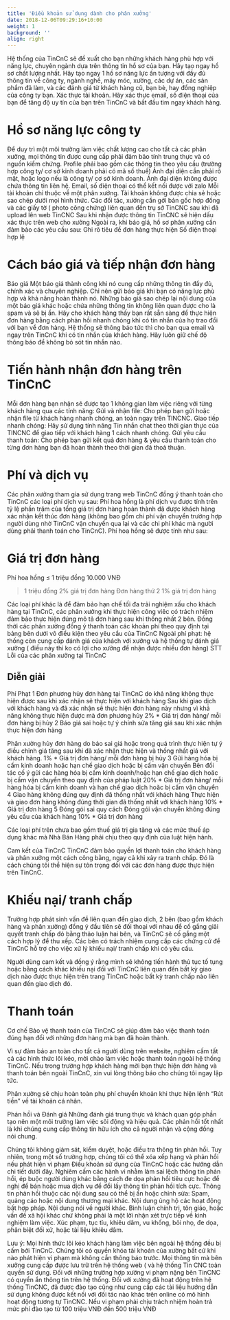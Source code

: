 ```yaml
---
title: 'Điều khoản sử dụng dành cho phân xưởng'
date: 2018-12-06T09:29:16+10:00
weight: 1
background: ''
align: right
---
```

 
Hệ thống của TinCnC sẽ đề xuất cho bạn những khách hàng phù hợp với năng lực, chuyên ngành dựa trên thông tin hồ sơ của bạn. 
Hãy tạo ngay hồ sơ chất lượng nhất. Hãy tạo ngay 1 hồ sơ năng lực ấn tượng với đầy đủ thông tin về công ty, ngành nghề, máy móc, xưởng, các dự án, các sản phẩm đã làm, và các đánh giá từ khách hàng cũ, bạn bè, hay đồng nghiệp của công ty bạn. 
Xác thực tài khoản. Hãy xác thực email, số điện thoại của bạn để tăng độ uy tín của bạn trên TinCnC và bắt đầu tìm ngay khách hàng.
 
 # Hồ sơ năng lực công ty
Để duy trì một môi trường làm việc chất lượng cao cho tất cả các phân xưởng, mọi thông tin được cung cấp phải đảm bảo tính trung thực và có nguồn kiểm chứng.
Profile phải bao gồm các thông tin theo yêu cầu (trường hợp công ty/ cơ sở kinh doanh phải có mã số thuế)
Ảnh đại diện cần phải rõ mặt, hoặc logo nếu là công ty/ cơ sở kinh doanh. Ảnh đại diện không được chứa thông tin liên hệ. 
Email, số điện thoại có thể kết nối được với zalo 
Mỗi tài khoản chỉ thuộc về một phân xưởng. Tài khoản không được chia sẻ hoặc sao chép dưới mọi hình thức.
Các đối tác, xưởng cần gởi bản gốc hợp đồng và các giấy tờ ( photo công chứng) liên quan đến trụ sở TinCNC sau khi đã upload lên web TinCNC
Sau khi nhận được thông tin TinCNC sẽ hiện dấu xác thực trên web cho xưởng
Ngoài ra, khi báo giá, hồ sơ phân xưởng cần đảm bảo các yêu cầu sau:
Ghi rõ tiêu đề đơn hàng thực hiện
Số điện thoại hợp lệ
 
# Cách báo giá và tiếp nhận đơn hàng
 
Báo giá 
Một báo giá thành công khi nó cung cấp những thông tin đầy đủ, chính xác và chuyên nghiệp. Chỉ nên gửi báo giá khi bạn có năng lực phù hợp và khả năng hoàn thành nó. Những báo giá sao chép lại nội dung của một báo giá khác hoặc chứa những thông tin không liên quan được cho là spam và sẽ bị ẩn.
Hãy cho khách hàng thấy bạn rất sẵn sàng để thực hiện đơn hàng bằng cách phản hồi nhanh chóng khi có tin nhắn của họ trao đổi với bạn về đơn hàng. Hệ thống sẽ thông báo tức thì cho bạn qua email và ngay trên TinCnC khi có tin nhắn của khách hàng. Hãy luôn giữ chế độ thông báo để không bỏ sót tin nhắn nào.

# Tiến hành nhận đơn hàng trên TinCnC
Mỗi đơn hàng bạn nhận sẽ được tạo 1 không gian làm việc riêng với từng khách hàng qua các tính năng:
Gửi và nhận file: Cho phép bạn gửi hoặc nhận file từ khách hàng nhanh chóng, an toàn ngay trên TINCNC.
Giao tiếp nhanh chóng: Hãy sử dụng tính năng Tin nhắn chat theo thời gian thực của TINCNC để giao tiếp với khách hàng 1 cách nhanh chóng.
Gửi yêu cầu thanh toán: Cho phép bạn gửi kết quả đơn hàng & yêu cầu thanh toán cho từng đơn hàng bạn đã hoàn thành theo thời gian đã thoả thuận.
 
# Phí và dịch vụ
Các phân xưởng tham gia sử dụng trang web TinCnC đồng ý thanh toán cho TinCnC các loại phí dịch vụ sau:
Phí hoa hồng là phí dịch vụ được tính trên tỷ lệ phần trăm của tổng giá trị đơn hàng hoàn thành đã được khách hàng xác nhận kết thúc đơn hàng (không bao gồm chi phí vận chuyển trường hợp người dùng nhờ TinCnC vận chuyển qua lại và các chi phí khác mà người dùng phải thanh toán cho TinCnC). Phí hoa hồng sẽ được tính như sau:
 
# Giá trị đơn hàng
Phí hoa hồng 
≤ 1 triệu đồng
10.000 VNĐ
>1 triệu đồng
2% giá trị đơn hàng
Đơn hàng thứ 2
1% giá trị đơn hàng

 
Các loại phí khác là để đảm bảo hạn chế tối đa trải nghiệm xấu cho khách hàng tại TinCnC, các phân xưởng khi thực hiện công viêc có trách nhiệm đảm bảo thực hiện đúng mô tả đơn hàng sau khi thống nhất 2 bên. Đồng thời các phân xưởng đồng ý thanh toán các khoản phí theo quy định tại bảng bên dưới vô điều kiện theo yêu cầu của TinCnC
Ngoài phí phạt: hệ thống còn cung cấp đánh giá của khách với xưởng và hệ thống tự đánh giá xưởng ( điều này thì ko có lợi cho xưởng để nhận được nhiều đơn hàng)
STT
Lỗi của các phân xưởng tại TinCnC
## Diễn giải
Phí Phạt
1
Đơn phương hủy đơn hàng tại TinCnC do khả năng không thực hiện được sau khi xác nhận sẽ thực hiện với khách hàng
Sau khi giao dịch với khách hàng và đã xác nhận sẽ thực hiện đơn hàng này nhưng vì khả năng không thực hiện được mà đơn phương hủy
2% * Giá trị đơn hàng/ mỗi đơn hàng bị hủy
2
Báo giá sai hoặc tự ý chỉnh sửa tăng giá sau khi xác nhận thực hiện đơn hàng


Phân xưởng hủy đơn hàng do báo sai giá hoặc trong quá trình thực hiện tự ý điều chỉnh giá tăng sau khi đã xác nhận thực hiện và thống nhất giá với khách hàng.
1% * Giá trị đơn hàng/ mỗi đơn hàng bị hủy
3
Gửi hàng hóa bị cấm kinh doanh hoặc hạn chế giao dịch hoặc bị cấm vận chuyển
Bên đối tác cố ý gửi các hàng hóa bị cấm kinh doanh/hoặc hạn chế giao dịch hoăc bị cấm vận chuyển theo quy định của pháp luật
20% * Giá trị đơn hàng/ mỗi hàng hóa bị cấm kinh doanh và hạn chế giao dịch hoăc bị cấm vận chuyển
4
Giao hàng không đúng quy định đã thống nhất với khách hàng
Thực hiện và giao đơn hàng không đúng thời gian đã thống nhất với khách hàng
10% * Giá trị đơn hàng 
5
Đóng gói sai quy cách
Đóng gói vận chuyển không đúng yêu cầu của khách hàng
10% * Giá trị đơn hàng

 
Các loại phí trên chưa bao gồm thuế giá trị gia tăng và các mức thuế áp dụng khác mà Nhà Bán Hàng phải chịu theo quy định của luật hiện hành.
 
Cam kết của TinCnC
TinCnC đảm bảo quyền lợi thanh toán cho khách hàng và phân xưởng một cách công bằng, ngay cả khi xảy ra tranh chấp. Đó là cách chúng tôi thể hiện sự tôn trọng đối với các đơn hàng được thực hiện trên TinCnC.
 
 # Khiếu nại/ tranh chấp
Trường hợp phát sinh vấn đề liên quan đến giao dịch, 2 bên (bao gồm khách hàng và phân xưởng) đồng ý đầu tiên sẽ đối thoại với nhau để cố gắng giải quyết tranh chấp đó bằng thảo luận hai bên, và TinCnC sẽ cố gắng một cách hợp lý để thu xếp. Các bên có trách nhiệm cung cấp các chứng cứ để TinCnC hỗ trợ cho việc xử lý khiếu nại/ tranh chấp khi có yêu cầu. 

Người dùng cam kết và đồng ý rằng mình sẽ không tiến hành thủ tục tố tụng hoặc bằng cách khác khiếu nại đối với TinCnC liên quan đến bất kỳ giao dịch nào được thực hiện trên trang TinCnC hoặc bất kỳ tranh chấp nào liên quan đến giao dịch đó.
 
# Thanh toán
Cơ chế Bảo vệ thanh toán của TinCnC sẽ giúp đảm bảo việc thanh toán đúng hạn đối với những đơn hàng mà bạn đã hoàn thành.

Vì sự đảm bảo an toàn cho tất cả người dùng trên website, nghiêm cấm tất cả các hình thức lôi kéo, mời chào làm việc hoặc thanh toán ngoài hệ thống TinCnC. Nếu trong trường hợp khách hàng mời bạn thực hiện đơn hàng và thanh toán bên ngoài TinCnC, xin vui lòng thông báo cho chúng tôi ngay lập tức.

Phân xưởng sẽ chịu hoàn toàn phụ phí chuyển khoản khi thực hiện lệnh “Rút tiền” về tài khoản cá nhân. 
 
Phản hồi và Đánh giá
Những đánh giá trung thực và khách quan góp phần tạo nên một môi trường làm việc sôi động và hiệu quả. Các phản hồi tốt nhất là khi chúng cung cấp thông tin hữu ích cho cả người nhận và cộng đồng nói chung.

Chúng tôi không giám sát, kiểm duyệt, hoặc điều tra thông tin phản hồi. Tuy nhiên, trong một số trường hợp, chúng tôi có thể xóa xếp hạng và phản hồi nếu phát hiện vi phạm Điều khoản sử dụng của TinCnC hoặc các hướng dẫn chi tiết dưới đây. Nghiêm cấm các hành vi nhằm làm sai lệch thông tin phản hồi, ép buộc người dùng khác bằng cách đe dọa phản hồi tiêu cực hoặc đề nghị để bán hoặc mua dịch vụ để đổi lấy thông tin phản hồi tích cực.
Thông tin phản hồi thuộc các nội dung sau có thể bị ẩn hoặc chỉnh sửa:
Spam, quảng cáo hoặc nội dung thương mại khác.
Nội dung ủng hộ các hoạt động bất hợp pháp.
Nội dung nói về người khác.
Bình luận chính trị, tôn giáo, hoặc vấn đề xã hội khác chứ không phải là một lời nhận xét trực tiếp về kinh nghiệm làm việc.
Xúc phạm, tục tĩu, khiêu dâm, vu khống, bôi nhọ, đe dọa, phân biệt đối xử, hoặc tài liệu khiêu dâm.
 
Lưu ý: 
Mọi hình thức lôi kéo khách hàng làm việc bên ngoài hệ thống đều bị cấm bởi TinCnC. Chúng tôi có quyền khóa tài khoản của xưởng bất cứ khi nào phát hiện vi phạm mà không cần thông báo trước.
Mọi thông tin mà bên xưởng cung cấp được lưu trữ trên hệ thống web ( và hệ thống Tin CNC toàn quyền sử dụng.
Đối với những trường hợp xưởng vi phạm nặng bên TinCNC có quyền ẩn thông tin trên hệ thống.
Đối với xưởng đã hoạt động trên hệ thống TinCNC, đã được đào tạo cũng như cung cấp các tài liệu hướng dẫn sử dụng không được kết nối với đối tác nào khác trên online có mô hình hoạt động tương tự TinCNC. Nếu vi phạm phải chịu trách nhiệm hoàn trả mức phí đào tạo từ 100 triệu VNĐ đến 500 triệu VNĐ 
